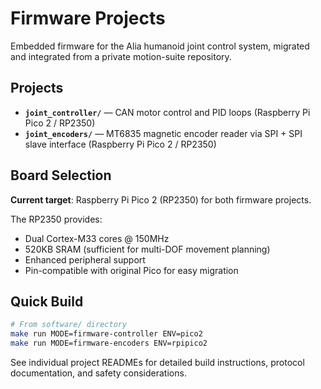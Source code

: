 # Firmware Projects

Embedded firmware for the Alia humanoid joint control system, migrated and integrated from a private motion-suite repository.

## Projects

- **`joint_controller/`** — CAN motor control and PID loops (Raspberry Pi Pico 2 / RP2350)
- **`joint_encoders/`** — MT6835 magnetic encoder reader via SPI + SPI slave interface (Raspberry Pi Pico 2 / RP2350)

## Board Selection

**Current target**: Raspberry Pi Pico 2 (RP2350) for both firmware projects.

The RP2350 provides:
- Dual Cortex-M33 cores @ 150MHz
- 520KB SRAM (sufficient for multi-DOF movement planning)
- Enhanced peripheral support
- Pin-compatible with original Pico for easy migration

## Quick Build

```bash
# From software/ directory
make run MODE=firmware-controller ENV=pico2
make run MODE=firmware-encoders ENV=rpipico2
```

See individual project READMEs for detailed build instructions, protocol documentation, and safety considerations.

